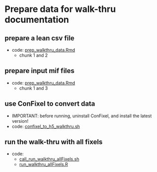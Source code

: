 # Prepare data for walk-thru documentation

## prepare a lean csv file
* code: [prep_walkthru_data.Rmd](prep_walkthru_data.Rmd)
    * chunk 1 and 2

## prepare input mif files
* code: [prep_walkthru_data.Rmd](prep_walkthru_data.Rmd)
    * chunk 1 and 3

## use ConFixel to convert data
* IMPORTANT: before running, uninstall ConFixel, and install the latest version!
* code: [confixel_to_h5_walkthru.sh](confixel_to_h5_walkthru.sh)

## run the walk-thru with all fixels
* code: 
    * [call_run_walkthru_allFixels.sh](call_run_walkthru_allFixels.sh)
    * [run_walkthru_allFixels.R](run_walkthru_allFixels.R)